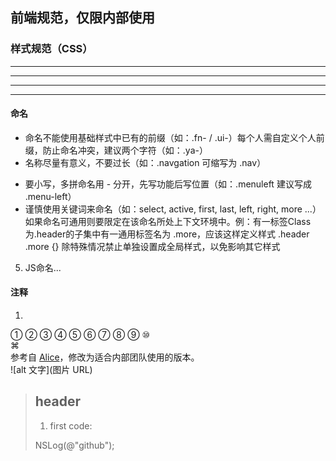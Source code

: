 ## 前端规范，仅限内部使用
### 样式规范（CSS）

***

* * *

- - -

----------------------

#### 命名
* 命名不能使用基础样式中已有的前缀（如：.fn- / .ui-）每个人需自定义个人前缀，防止命名冲突，建议两个字符（如：.ya-）
* 名称尽量有意义，不要过长（如：.navgation 可缩写为 .nav）
+ 要小写，多拼命名用 - 分开，先写功能后写位置（如：.menuleft 建议写成 .menu-left）
+ 谨慎使用关键词来命名（如：select, active, first, last, left, right, more ...）如果命名可通用则要限定在该命名所处上下文环境中。例：有一标签Class为.header的子集中有一通用标签名为 .more，应该这样定义样式 .header .more {} 除特殊情况禁止单独设置成全局样式，以免影响其它样式
5. JS命名...

#### 注释
1. 
① ② ③ ④ ⑤ ⑥ ⑦ ⑧ ⑨ ⑩  
⌘  
参考自 [Alice](http://aliceui.com/css-spec/)，修改为适合内部团队使用的版本。  
![alt 文字](图片 URL)  
> ## header
>
> 1. first
> code:
>
> NSLog(@"github");
